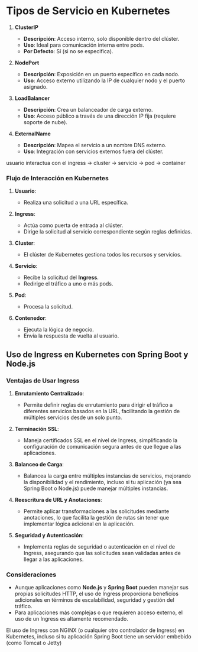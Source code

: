 # Tipos de Servicio en Kubernetes

1. **ClusterIP**
   - **Descripción**: Acceso interno, solo disponible dentro del clúster.
   - **Uso**: Ideal para comunicación interna entre pods.
   - **Por Defecto**: Sí (si no se especifica).

2. **NodePort**
   - **Descripción**: Exposición en un puerto específico en cada nodo.
   - **Uso**: Acceso externo utilizando la IP de cualquier nodo y el puerto asignado.

3. **LoadBalancer**
   - **Descripción**: Crea un balanceador de carga externo.
   - **Uso**: Acceso público a través de una dirección IP fija (requiere soporte de nube).

4. **ExternalName**
   - **Descripción**: Mapea el servicio a un nombre DNS externo.
   - **Uso**: Integración con servicios externos fuera del clúster.

usuario interactua con el ingress -> cluster -> servicio -> pod -> container

### Flujo de Interacción en Kubernetes

1. **Usuario**:
   - Realiza una solicitud a una URL específica.

2. **Ingress**:
   - Actúa como puerta de entrada al clúster.
   - Dirige la solicitud al servicio correspondiente según reglas definidas.

3. **Cluster**:
   - El clúster de Kubernetes gestiona todos los recursos y servicios.

4. **Servicio**:
   - Recibe la solicitud del **Ingress**.
   - Redirige el tráfico a uno o más pods.

5. **Pod**:
   - Procesa la solicitud.

6. **Contenedor**:
   - Ejecuta la lógica de negocio.
   - Envía la respuesta de vuelta al usuario.

## Uso de Ingress en Kubernetes con Spring Boot y Node.js

### Ventajas de Usar Ingress

1. **Enrutamiento Centralizado**:
   - Permite definir reglas de enrutamiento para dirigir el tráfico a diferentes servicios basados en la URL, facilitando la gestión de múltiples servicios desde un solo punto.

2. **Terminación SSL**:
   - Maneja certificados SSL en el nivel de Ingress, simplificando la configuración de comunicación segura antes de que llegue a las aplicaciones.

3. **Balanceo de Carga**:
   - Balancea la carga entre múltiples instancias de servicios, mejorando la disponibilidad y el rendimiento, incluso si tu aplicación (ya sea Spring Boot o Node.js) puede manejar múltiples instancias.

4. **Reescritura de URL y Anotaciones**:
   - Permite aplicar transformaciones a las solicitudes mediante anotaciones, lo que facilita la gestión de rutas sin tener que implementar lógica adicional en la aplicación.

5. **Seguridad y Autenticación**:
   - Implementa reglas de seguridad o autenticación en el nivel de Ingress, asegurando que las solicitudes sean validadas antes de llegar a las aplicaciones.

### Consideraciones

- Aunque aplicaciones como **Node.js** y **Spring Boot** pueden manejar sus propias solicitudes HTTP, el uso de Ingress proporciona beneficios adicionales en términos de escalabilidad, seguridad y gestión del tráfico.
- Para aplicaciones más complejas o que requieren acceso externo, el uso de un Ingress es altamente recomendado.

El uso de Ingress con NGINX (o cualquier otro controlador de Ingress) en Kubernetes, incluso si tu aplicación Spring Boot tiene un servidor embebido (como Tomcat o Jetty)